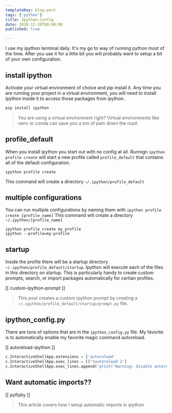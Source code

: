 ```yaml
---
templateKey: blog-post
tags: ['python']
title: Ipython-Config
date: 2020-12-20T00:00:00
published: true

---
```


I use my ipython terminal daily.  It's my go to way of running python most of
the time.  After you use it for a little bit you will probably want to setup a
bit of your own configuration.

## install ipython

Activate your virtual environment of choice and pip install it.  Any time you
are running your project in a virtual environment, you will need to install
ipython inside it to access those packages from ipython.

```bash
pip install ipython
```

> You are using a virtual environment right? Virtual environments like venv or
> conda can save you a ton of pain down the road.

## profile_default

When you install ipython you start out with no config at all.  Runnign `ipython
profile create` will start a new profile called `profile_default` that contains
all of the default configuration.

```
ipython profile create
```

This command will create a directory `~/.ipython/profile_default`

## multiple configurations

You can run multiple configurations by naming them with `ipython profile create
[profile_name]` This command will create a directory
`~/.ipython/[profile_name]`

```
ipython profile create my_profile
ipython --profile=my-profile
```

## startup

Inside the profile there will be a startup directory
`~/.ipython/profile_default/startup`.  Ipython will execute each of the files
in this directory on startup.  This is particularly handy to create custom
prompts, search, or import packages automatically for certian profiles.

[[ custom-ipython-prompt ]]

> This post creates a custom ipython prompt by creating a
> `~/.ipython/profile_default/startup/prompt.py` file.

## ipython_config.py

There are tons of options that are in the `ipython_config.py` file.  My
favorite is to automatically enable my favorite magic command autoreload.

[[ autoreload-ipython ]]

``` python
c.InteractiveShellApp.extensions = ['autoreload'
c.InteractiveShellApp.exec_lines = []'%autoreload 2']
c.InteractiveShellApp.exec_lines.append('print("Warning: disable autoreload in ipython_config.py to improve performance.")')
```

## Want automatic imports??

[[ pyflyby ]]

> This article covers how I setup automatic imports in ipython

